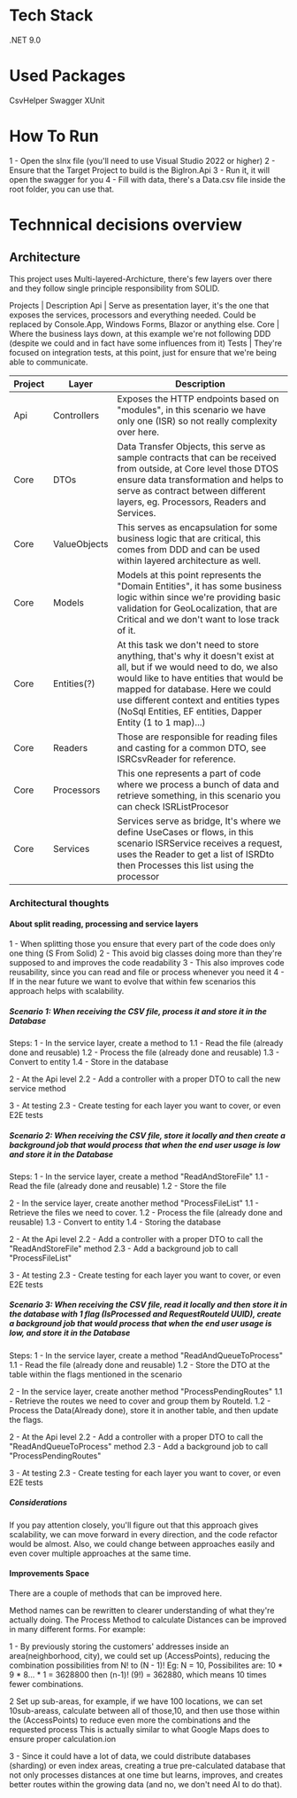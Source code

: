 # Tech Stack
.NET 9.0

# Used Packages
CsvHelper
Swagger
XUnit

# How To Run
1 - Open the slnx file (you'll need to use Visual Studio 2022 or higher)
2 - Ensure that the Target Project to build is the BigIron.Api
3 - Run it, it will open the swagger for you
4 - Fill with data, there's a Data.csv file inside the root folder, you can use that.

# Technnical decisions overview

## Architecture
This project uses Multi-layered-Archicture, there's few layers over there and they follow single principle responsibility from SOLID.

Projects | Description
Api | Serve as presentation layer, it's the one that exposes the services, processors and everything needed. Could be replaced by Console.App, Windows Forms, Blazor or anything else.
Core | Where the business lays down, at this example we're not following DDD (despite we could and in fact have some influences from it)
Tests | They're focused on integration tests, at this point, just for ensure that we're being able to communicate.

| Project |Layer | Description|
|----------|--------|-------------|
| Api | Controllers | Exposes the HTTP endpoints based on "modules", in this scenario we have only one (ISR) so not really complexity over here.|
| Core | DTOs | Data Transfer Objects, this serve as sample contracts that can be received from outside, at Core level those DTOS ensure data transformation and helps to serve as contract between different layers, eg. Processors, Readers and Services. |
| Core | ValueObjects | This serves as encapsulation for some business logic that are critical, this comes from DDD and can be used within layered architecture as well. |
| Core | Models | Models at this point represents the "Domain Entities", it has some business logic within since we're providing basic validation for GeoLocalization, that are Critical and we don't want to lose track of it. |
| Core | Entities(?) | At this task we don't need to store anything, that's why it doesn't exist at all, but if we would need to do, we also would like to have entities that would be mapped for database. Here we could use different context and entities types (NoSql  Entities, EF entities, Dapper Entity (1 to 1 map)...) |
| Core | Readers | Those are responsible for reading files and casting for a common DTO, see ISRCsvReader for reference. |
| Core | Processors | This one represents a part of code where we process a bunch of data and retrieve something, in this scenario you can check ISRListProcesor |
| Core | Services | Services serve as bridge, It's where we define UseCases or flows, in this scenario ISRService receives a request, uses the Reader to get a list of ISRDto then Processes this list using the processor |

### Architectural thoughts

#### About split reading, processing and service layers
1 - When splitting those you ensure that every part of the code does only one thing (S From Solid)
2 - This avoid big classes doing more than they're supposed to and improves the code readability
3 - This also improves code reusability, since you can read and file or process whenever you need it
4 - If in the near future we want to evolve that within few scenarios this approach helps with scalability.

##### Scenario 1: When receiving the CSV file, process it and store it in the Database

Steps:
1 - In the service layer, create a method to 
    1.1 - Read the file (already done and reusable)
    1.2 - Process the file (already done and reusable)
    1.3 - Convert to entity 
    1.4 - Store in the database

2 - At the Api level
   2.2 - Add a controller with a proper DTO to call the new service method

3 - At testing
   2.3 - Create testing for each layer you want to cover, or even E2E tests


##### Scenario 2: When receiving the CSV file, store it locally and then create a background job that would process that when the end user usage is low and store it in the Database

Steps:
1 - In the service layer, create a method "ReadAndStoreFile"
    1.1 - Read the file (already done and reusable)
    1.2 - Store the file
 
2 - In the service layer, create another method "ProcessFileList"
    1.1 - Retrieve the files we need to cover.
    1.2 - Process the file (already done and reusable)
    1.3 - Convert to entity
    1.4 - Storing the database

2 - At the Api level
   2.2 - Add a controller with a proper DTO to call the "ReadAndStoreFile" method
   2.3 - Add a background job to call "ProcessFileList"

3 - At testing
   2.3 - Create testing for each layer you want to cover, or even E2E tests


##### Scenario 3: When receiving the CSV file, read it locally and then store it in the database with 1 flag (IsProcessed and RequestRouteId UUID), create a background job that would process that when the end user usage is low, and store it in the Database

Steps:
1 - In the service layer, create a method "ReadAndQueueToProcess"
    1.1 - Read the file (already done and reusable)
    1.2 - Store the DTO at the table within the flags mentioned in the scenario
 
2 - In the service layer, create another method "ProcessPendingRoutes"
    1.1 - Retrieve the routes we need to cover and group them by RouteId.
    1.2 - Process the Data(Already done), store it in another table, and then update the flags.
    
2 - At the Api level
   2.2 - Add a controller with a proper DTO to call the "ReadAndQueueToProcess" method
   2.3 - Add a background job to call "ProcessPendingRoutes"

3 - At testing
   2.3 - Create testing for each layer you want to cover, or even E2E tests

##### Considerations

If you pay attention closely, you'll figure out that this approach gives scalability, we can move forward in every direction, and the code refactor would be almost. Also, we could change between approaches easily
and even cover multiple approaches at the same time.


#### Improvements Space

There are a couple of methods that can be improved here.

Method names can be rewritten to clearer understanding of what they're actually doing.
The Process Method to calculate Distances can be improved in many different forms.
For example:

1 - By previously storing the customers' addresses inside an area(neighborhood, city), we could set up (AccessPoints), reducing the combination possibilities from N! to (N - 1)!
Eg: N = 10, Possibilites are: 10 * 9 * 8... * 1 = 3628800 then (n-1)! (9!) = 362880, which means 10 times fewer combinations.

2 Set up sub-areas, for example, if we have 100 locations, we can set 10sub-areass, calculate between all of those,10, and then use those within the (AccessPoints) to reduce even more the combinations and the requested process
This is actually similar to what Google Maps does to ensure proper calculation.ion

3 - Since it could have a lot of data, we could distribute databases (sharding) or even index areas, creating a true pre-calculated database that not only processes distances at one time 
but learns, improves, and creates better routes within the growing data (and no, we don't need AI to do that).










